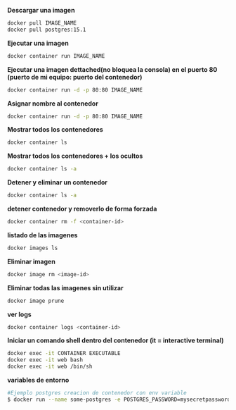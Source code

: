 **Descargar una imagen**
```sh
docker pull IMAGE_NAME
docker pull postgres:15.1
```

**Ejecutar una imagen** 

```sh
docker container run IMAGE_NAME
```
**Ejecutar una imagen dettached(no bloquea la consola) en el puerto 80 (puerto de mi equipo: puerto del contenedor)** 
```sh
docker container run -d -p 80:80 IMAGE_NAME
```

**Asignar nombre al contenedor** 
```sh
docker container run -d -p 80:80 IMAGE_NAME
```

**Mostrar todos los contenedores** 
```sh
docker container ls
```

**Mostrar todos los contenedores + los ocultos** 
```sh
docker container ls -a
```

**Detener y eliminar un contenedor** 
```sh
docker container ls -a
```

**detener contenedor y removerlo de forma forzada** 
```sh
docker container rm -f <container-id>
```


**listado de las imagenes** 
```sh
docker images ls
```

**Eliminar imagen** 
```sh
docker image rm <image-id>
```

**Eliminar todas las imagenes sin utilizar** 
```sh
docker image prune
```
**ver logs**

```sh
docker container logs <container-id>
```

**Iniciar un comando shell dentro del contenedor (it = interactive terminal)**

```sh
docker exec -it CONTAINER EXECUTABLE
docker exec -it web bash
docker exec -it web /bin/sh
```

**variables de entorno**

```sh
#Ejemplo postgres creacion de contenedor con env variable
$ docker run --name some-postgres -e POSTGRES_PASSWORD=mysecretpassword -d postgres
```

